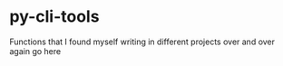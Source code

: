 # py-cli-tools

<!-- [![PyPI version](https://badge.fury.io/py/dappi.svg)](https://badge.fury.io/py/dappi)
[![Project Status: Inactive – The project has reached a stable, usable state but is no longer being actively developed; support/maintenance will be provided as time allows.](https://www.repostatus.org/badges/latest/inactive.svg)](https://www.repostatus.org/#inactive) -->

Functions that I found myself writing in different projects over and over again go here

<!-- # Usage
0. Get an html dump from the server you are trying to parse messages from using...
    - ### [Discord Chat Exporter](https://github.com/Tyrrrz/DiscordChatExporter)

1. Install dappi
    - ```pip3 install dappi```
## Use As CLI
2. Run the CLI with command line args
    - ```dappi -i {path_to_discord_html_export} -o {path_to_csv_output_directory/file_name.csv} -s {boolean | "Sets a flag to show messages in the terminal while they are being parsed"}```
    - Note: __file_name.csv__, doesn't need to exist, but the __"path_to_csv_output_directory"__ does!

## Use As Library
2. Use dappi as a library
```py
from dappi import parser

dappi_parser = parser.Parser(
        'frostbite.html',    # Html input
        'data/messages.csv', # Output Directory
        True                 # Show messages while writing
    )
dappi_parser.parse_all_messages_into_single_file()
exit
```
# TODO
- Automated tests
- Generate statistics and graphs of user activity from parsed messages?
    - Frequency of user messages?
    - Sentiment analysis of user messages?
    - Other interesting metrics? -->
<!-- - Expose more functionality, I.E Write better docs -->
